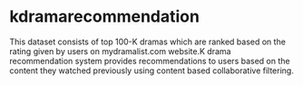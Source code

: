 # kdramarecommendation
This dataset consists of top 100-K dramas which are ranked based on the rating given by users on mydramalist.com website.K drama recommendation system provides recommendations 
to users based on the content they watched previously using content based collaborative filtering.
